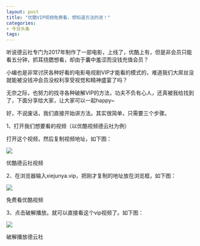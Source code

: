 ```yaml
---
layout: post
title: "优酷VIP视频免费看，想知道方法的进！"
categories:
- 今日头条
tags:
---
```

听说德云社专门为2017年制作了一部电影，上线了，优酷上有，但是非会员只能看五分钟，抓耳挠腮想看，却由于囊中羞涩而没钱充值会员？

小编也是非常讨厌各种好看的电影电视剧VIP才能看的模式的，难道我们大屌丝没就能被没钱冲会员没权利享受视觉和精神盛宴了吗？

无奈之际，也努力的找寻各种破解VIP的方法，功夫不负有心人，还真被我给找到了，下面分享给大家，让大家可以一起happy~

好，不说废话，我们直接开始讲方法。其实很简单，只需要三个步骤。

1、打开我们想要看的视频（以优酷视频德云社为例）

打开这个视频，然后复制视频地址，如下图：

![](http://p3.pstatp.com/large/167f0006303118b8d076)

优酷德云社视频

2、在浏览器输入xiejunya.vip，把刚才复制的地址放在浏览框，如下图：

![](http://p3.pstatp.com/large/167f000630ba0455c11f)

免费看优酷视频

3、点击破解播放。就可以直接看这个vip视频了。如下图：

![](http://p1.pstatp.com/large/168400068eec466ab9a5)

破解播放德云社